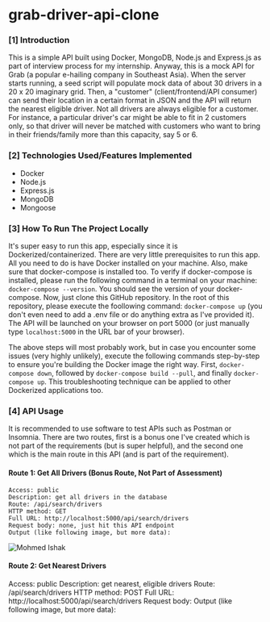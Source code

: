 # grab-driver-api-clone 

### [1] Introduction
This is a simple API built using Docker, MongoDB, Node.js and Express.js as part of interview process for my internship. Anyway, this is a mock API for Grab (a popular e-hailing company in Southeast Asia). When the server starts running, a seed script will populate mock data of about 30 drivers in a 20 x 20 imaginary grid. Then, a "customer" (client/frontend/API consumer) can send their location in a certain format in JSON and the API will return the nearest eligible driver. Not all drivers are always eligible for a customer. For instance, a particular driver's car might be able to fit in 2 customers only, so that driver will never be matched with customers who want to bring in their friends/family more than this capacity, say 5 or 6.

### [2] Technologies Used/Features Implemented
* Docker
* Node.js
* Express.js
* MongoDB
* Mongoose

### [3] How To Run The Project Locally
It's super easy to run this app, especially since it is Dockerized/containerized. There are very little prerequisites to run this app. All you need to do is have Docker installed on your machine. Also, make sure that docker-compose is installed too. To verify if docker-compose is installed, please run the following command in a terminal on your machine: `docker-compose --version`. You should see the version of your docker-compose. Now, just clone this GitHub repository. In the root of this repository, please execute the foollowing command: `docker-compose up` (you don't even need to add a .env file or do anything extra as I've provided it). The API will be launched on your browser on port 5000 (or just manually type `localhost:5000` in the URL bar of your browser). 

The above steps will most probably work, but in case you encounter some issues (very highly unlikely), execute the following commands step-by-step to ensure you're building the Docker image the right way. First, `docker-compose down`, followed by `docker-compose build --pull`, and finally `docker-compose up`. This troubleshooting technique can be applied to other Dockerized applications too.

### [4] API Usage
It is recommended to use software to test APIs such as Postman or Insomnia. There are two routes, first is a bonus one I've created which is not part of the requirements (but is super helpful), and the second one which is the main route in this API (and is part of the requirement).

#### Route 1: Get All Drivers (Bonus Route, Not Part of Assessment)
    Access: public
    Description: get all drivers in the database
    Route: /api/search/drivers
    HTTP method: GET
    Full URL: http://localhost:5000/api/search/drivers
    Request body: none, just hit this API endpoint
    Output (like following image, but more data): 
    
![Mohmed Ishak](https://user-images.githubusercontent.com/52876913/139466697-56b0b674-26c3-43bc-8887-feb8d4cca839.PNG)

#### Route 2: Get Nearest Drivers
Access: public
Description: get nearest, eligible drivers
Route: /api/search/drivers
HTTP method: POST
Full URL: http://localhost:5000/api/search/drivers
Request body: 
Output (like following image, but more data): 
